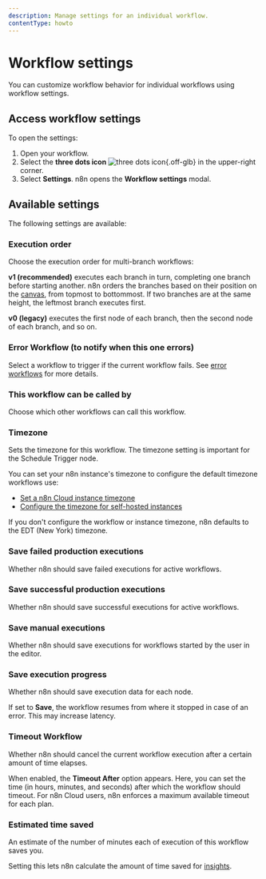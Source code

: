 ```yaml
---
description: Manage settings for an individual workflow.
contentType: howto
---
```


# Workflow settings

You can customize workflow behavior for individual workflows using workflow settings.

## Access workflow settings

To open the settings:

1. Open your workflow.
1. Select the **three dots icon** <span class="n8n-inline-image">![three dots icon](/_images/common-icons/three-dots-horizontal.png){.off-glb}</span> in the upper-right corner.
3. Select **Settings**. n8n opens the **Workflow settings** modal.

## Available settings

The following settings are available:

### Execution order

Choose the execution order for multi-branch workflows:

**v1 (recommended)** executes each branch in turn, completing one branch before starting another. n8n orders the branches based on their position on the [canvas](/glossary.md#canvas-n8n), from topmost to bottommost. If two branches are at the same height, the leftmost branch executes first.

**v0 (legacy)** executes the first node of each branch, then the second node of each branch, and so on.

### Error Workflow (to notify when this one errors)

Select a workflow to trigger if the current workflow fails. See [error workflows](/flow-logic/error-handling.md) for more details.

<!-- vale from-write-good.Passive = NO -->
### This workflow can be called by
<!-- vale from-write-good.Passive = YES -->

Choose which other workflows can call this workflow.

### Timezone

Sets the timezone for this workflow. The timezone setting is important for the Schedule Trigger node.

You can set your n8n instance's timezone to configure the default timezone workflows use:

* [Set a n8n Cloud instance timezone](/manage-cloud/set-cloud-timezone.md)
* [Configure the timezone for self-hosted instances](/hosting/configuration/environment-variables.md#timezone-and-localization)

If you don't configure the workflow or instance timezone, n8n defaults to the EDT (New York) timezone.

### Save failed production executions

Whether n8n should save failed executions for active workflows.

### Save successful production executions

Whether n8n should save successful executions for active workflows.

### Save manual executions

Whether n8n should save executions for workflows started by the user in the editor.

### Save execution progress

Whether n8n should save execution data for each node.

If set to **Save**, the workflow resumes from where it stopped in case of an error. This may increase latency.

### Timeout Workflow

Whether n8n should cancel the current workflow execution after a certain amount of time elapses.

When enabled, the **Timeout After** option appears. Here, you can set the time (in hours, minutes, and seconds) after which the workflow should timeout. For n8n Cloud users, n8n enforces a maximum available timeout for each plan.

### Estimated time saved

An estimate of the number of minutes each of execution of this workflow saves you.

Setting this lets n8n calculate the amount of time saved for [insights](/insights.md).
